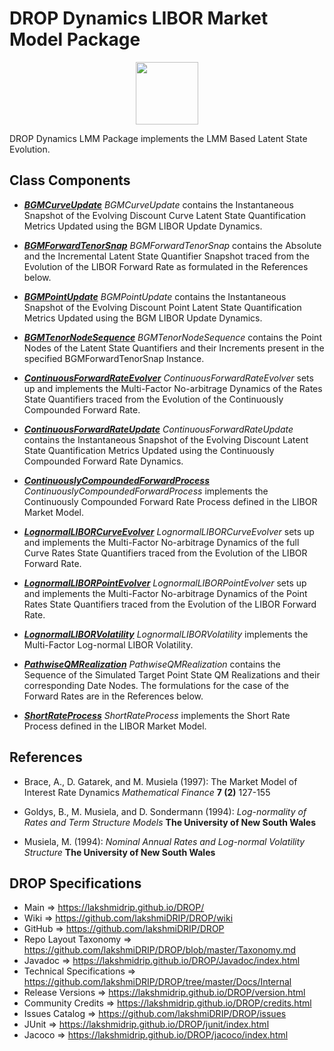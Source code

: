 # DROP Dynamics LIBOR Market Model Package

<p align="center"><img src="https://github.com/lakshmiDRIP/DROP/blob/master/DRIP_Logo.gif?raw=true" width="100"></p>

DROP Dynamics LMM Package implements the LMM Based Latent State Evolution.


## Class Components

 * [***BGMCurveUpdate***](https://github.com/lakshmiDRIP/DROP/tree/master/src/main/java/org/drip/dynamics/lmm/BGMCurveUpdate.java)
 <i>BGMCurveUpdate</i> contains the Instantaneous Snapshot of the Evolving Discount Curve Latent State
 Quantification Metrics Updated using the BGM LIBOR Update Dynamics.

 * [***BGMForwardTenorSnap***](https://github.com/lakshmiDRIP/DROP/tree/master/src/main/java/org/drip/dynamics/lmm/BGMForwardTenorSnap.java)
 <i>BGMForwardTenorSnap</i> contains the Absolute and the Incremental Latent State Quantifier Snapshot
 traced from the Evolution of the LIBOR Forward Rate as formulated in the References below.

 * [***BGMPointUpdate***](https://github.com/lakshmiDRIP/DROP/tree/master/src/main/java/org/drip/dynamics/lmm/BGMPointUpdate.java)
 <i>BGMPointUpdate</i> contains the Instantaneous Snapshot of the Evolving Discount Point Latent State
 Quantification Metrics Updated using the BGM LIBOR Update Dynamics.

 * [***BGMTenorNodeSequence***](https://github.com/lakshmiDRIP/DROP/tree/master/src/main/java/org/drip/dynamics/lmm/BGMTenorNodeSequence.java)
 <i>BGMTenorNodeSequence</i> contains the Point Nodes of the Latent State Quantifiers and their Increments
 present in the specified BGMForwardTenorSnap Instance.

 * [***ContinuousForwardRateEvolver***](https://github.com/lakshmiDRIP/DROP/tree/master/src/main/java/org/drip/dynamics/lmm/ContinuousForwardRateEvolver.java)
 <i>ContinuousForwardRateEvolver</i> sets up and implements the Multi-Factor No-arbitrage Dynamics of the
 Rates State Quantifiers traced from the Evolution of the Continuously Compounded Forward Rate.

 * [***ContinuousForwardRateUpdate***](https://github.com/lakshmiDRIP/DROP/tree/master/src/main/java/org/drip/dynamics/lmm/ContinuousForwardRateUpdate.java)
 <i>ContinuousForwardRateUpdate</i> contains the Instantaneous Snapshot of the Evolving Discount Latent State
 Quantification Metrics Updated using the Continuously Compounded Forward Rate Dynamics.

 * [***ContinuouslyCompoundedForwardProcess***](https://github.com/lakshmiDRIP/DROP/tree/master/src/main/java/org/drip/dynamics/lmm/ContinuouslyCompoundedForwardProcess.java)
 <i>ContinuouslyCompoundedForwardProcess</i> implements the Continuously Compounded Forward Rate Process
 defined in the LIBOR Market Model.

 * [***LognormalLIBORCurveEvolver***](https://github.com/lakshmiDRIP/DROP/tree/master/src/main/java/org/drip/dynamics/lmm/LognormalLIBORCurveEvolver.java)
 <i>LognormalLIBORCurveEvolver</i> sets up and implements the Multi-Factor No-arbitrage Dynamics of the full
 Curve Rates State Quantifiers traced from the Evolution of the LIBOR Forward Rate.

 * [***LognormalLIBORPointEvolver***](https://github.com/lakshmiDRIP/DROP/tree/master/src/main/java/org/drip/dynamics/lmm/LognormalLIBORPointEvolver.java)
 <i>LognormalLIBORPointEvolver</i> sets up and implements the Multi-Factor No-arbitrage Dynamics of the Point
 Rates State Quantifiers traced from the Evolution of the LIBOR Forward Rate.

 * [***LognormalLIBORVolatility***](https://github.com/lakshmiDRIP/DROP/tree/master/src/main/java/org/drip/dynamics/lmm/LognormalLIBORVolatility.java)
 <i>LognormalLIBORVolatility</i> implements the Multi-Factor Log-normal LIBOR Volatility.

 * [***PathwiseQMRealization***](https://github.com/lakshmiDRIP/DROP/tree/master/src/main/java/org/drip/dynamics/lmm/PathwiseQMRealization.java)
 <i>PathwiseQMRealization</i> contains the Sequence of the Simulated Target Point State QM Realizations and
 their corresponding Date Nodes. The formulations for the case of the Forward Rates are in the References
 below.

 * [***ShortRateProcess***](https://github.com/lakshmiDRIP/DROP/tree/master/src/main/java/org/drip/dynamics/lmm/ShortRateProcess.java)
 <i>ShortRateProcess</i> implements the Short Rate Process defined in the LIBOR Market Model.


## References

 * Brace, A., D. Gatarek, and M. Musiela (1997): The Market Model of Interest Rate Dynamics <i>Mathematical
 	Finance</i> <b>7 (2)</b> 127-155

 * Goldys, B., M. Musiela, and D. Sondermann (1994): <i>Log-normality of Rates and Term Structure Models</i>
 	<b>The University of New South Wales</b>

 * Musiela, M. (1994): <i>Nominal Annual Rates and Log-normal Volatility Structure</i> <b>The University of
 	New South Wales</b>


## DROP Specifications

 * Main                     => https://lakshmidrip.github.io/DROP/
 * Wiki                     => https://github.com/lakshmiDRIP/DROP/wiki
 * GitHub                   => https://github.com/lakshmiDRIP/DROP
 * Repo Layout Taxonomy     => https://github.com/lakshmiDRIP/DROP/blob/master/Taxonomy.md
 * Javadoc                  => https://lakshmidrip.github.io/DROP/Javadoc/index.html
 * Technical Specifications => https://github.com/lakshmiDRIP/DROP/tree/master/Docs/Internal
 * Release Versions         => https://lakshmidrip.github.io/DROP/version.html
 * Community Credits        => https://lakshmidrip.github.io/DROP/credits.html
 * Issues Catalog           => https://github.com/lakshmiDRIP/DROP/issues
 * JUnit                    => https://lakshmidrip.github.io/DROP/junit/index.html
 * Jacoco                   => https://lakshmidrip.github.io/DROP/jacoco/index.html

